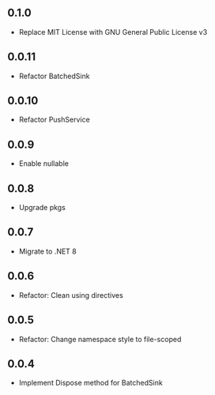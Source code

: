 ## 0.1.0
- Replace MIT License with GNU General Public License v3
## 0.0.11
- Refactor BatchedSink
## 0.0.10
- Refactor PushService
## 0.0.9
- Enable nullable
## 0.0.8
- Upgrade pkgs
## 0.0.7
- Migrate to .NET 8
## 0.0.6
- Refactor: Clean using directives
## 0.0.5
- Refactor: Change namespace style to file-scoped
## 0.0.4
- Implement Dispose method for BatchedSink

